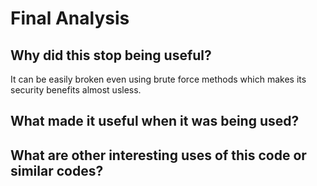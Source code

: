 # Final Analysis

## Why did this stop being useful?
It can be easily broken even using brute force methods which makes its security benefits almost usless.

## What made it useful when it was being used?

## What are other interesting uses of this code or similar codes?
